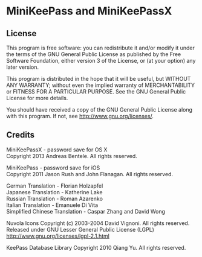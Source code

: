 MiniKeePass and MiniKeePassX
============================

License
-------

This program is free software: you can redistribute it and/or modify
it under the terms of the GNU General Public License as published by
the Free Software Foundation, either version 3 of the License, or
(at your option) any later version.

This program is distributed in the hope that it will be useful,
but WITHOUT ANY WARRANTY; without even the implied warranty of
MERCHANTABILITY or FITNESS FOR A PARTICULAR PURPOSE.  See the
GNU General Public License for more details.

You should have received a copy of the GNU General Public License
along with this program.  If not, see <http://www.gnu.org/licenses/>.

Credits
-------
MiniKeePassX - password save for OS X<br/>
Copyright 2013 Andreas Bentele. All rights reserved.

MiniKeePass - password save for iOS<br/>
Copyright 2011 Jason Rush and John Flanagan. All rights reserved.

German Translation - Florian Holzapfel<br />
Japanese Translation - Katherine Lake<br />
Russian Translation - Roman Azarenko<br />
Italian Translation - Emanuele Di Vita<br />
Simplified Chinese Translation - Caspar Zhang and David Wong

Nuvola Icons
Copyright (c)  2003-2004  David Vignoni. All rights reserved.
Released under GNU Lesser General Public License (LGPL)
http://www.gnu.org/licenses/lgpl-2.1.html

KeePass Database Library
Copyright 2010 Qiang Yu. All rights reserved.

